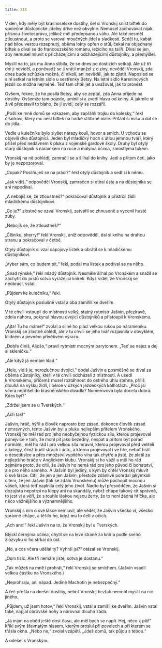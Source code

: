 ```yaml
---
title: XIX
---
```


V den, kdy měly být krasnoselské dostihy, šel si Vronskij sníst biftek do společné důstojnické jídelny dříve než obvykle. Nemusel zachovávat nijak přísnou životosprávu, jelikož měl předepsanou váhu. Ale také nesměl ztloustnout, a proto se varoval moučných jídel a sladkostí. Seděl tu, kabát nad bílou vestou rozepnutý, oběma lokty opřen o stůl, čekal na objednaný biftek a díval se do francouzského románu, ležícího na talíři. Díval se jen, aby nemusel mluvit s přicházejícími a odcházejícími důstojníky, a přemýšlel.

Myslil na to, jak mu Anna slíbila, že se dnes po dostizích setkají. Ale už tři dni ji neviděl, a poněvadž se jí vrátil manžel z ciziny, nevěděl Vronskij, zda dnes bude schůzka možná, či nikoli, ani nevěděl, jak to zjistit. Naposled se s ní setkal na letním sídle u sestřenky Betsy. Na letní sídlo Kareninových jezdil co možná nejméně. Teď tam chtěl jet a uvažoval, jak to provést.

Ovšem, řekne, že ho posílá Betsy, aby se zeptal, zda Anna přijede na dostihy. Ovšemže tam pojede, umínil si a zvedl hlavu od knihy. A jakmile si živě představil to blaho, že ji uvidí, celý se rozzářil.

„Pošli ke mně domů se vzkazem, aby zapřáhli trojku do kolesky,“ řekl číšníkovi, který mu nesl biftek na horké stříbrné míse. Přitáhl si mísu a dal se do jídla.

Vedle u kulečníku bylo slyšet nárazy koulí, hovor a smích. U vchodu se objevili dva důstojníci. Jeden byl mladičký hoch s útlou jemnou tváří, který přišel před nedávnem k pluku z vojenské gardové školy. Druhý byl otylý starý důstojník s náramkem na ruce a malýma očima, zarostlýma tukem.

Vronskij na ně pohlédl, zamračil se a šilhal do knihy. Jedl a přitom četl, jako by je nezpozoroval.

„Copak? Posilňuješ se na práci?“ řekl otylý důstojník a sedl si k němu.

„Jak vidíš,“ odpověděl Vronskij, zamračen si otíral ústa a na důstojníka se ani nepodíval.

„A nebojíš se, že ztloustneš?“ pokračoval důstojník a přistrčil židli mladičkému důstojníkovi.

„Co je?“ zlostně se ozval Vronskij, zatvářil se zhnuseně a vycenil husté zuby.

„Nebojíš se, že ztloustneš?“

„Číšníku, sherry!“ řekl Vronskij, aniž odpověděl, dal si knihu na druhou stranu a pokračoval v četbě.

Otylý důstojník si vzal nápojový lístek a obrátil se k mladičkému důstojníkovi.

„Vyber sám, co budem pít,“ řekl, podal mu lístek a podíval se na něho.

„Snad rýnské,“ řekl mladý důstojník. Nesměle šilhal po Vronském a snažil se zachytit do prstů sotva vyrážející knírek. Když viděl, že Vronskij se neobrací, vstal.

„Půjdem ke kulečníku,“ řekl.

Otylý důstojník poslušně vstal a oba zamířili ke dveřím.

V té chvíli vstoupil do místnosti velký, statný rytmistr Jašvin, přezíravě, zdola nahoru, pokynul hlavou dvojici důstojníků a přistoupil k Vronskému.

„Ajta! Tu ho máme!“ zvolal a silně ho plácl velkou rukou po nárameníku. Vronskij se zlostně ohlédl, ale v tu chvíli se jeho tvář rozjasnila v obvyklém, klidném a pevném přívětivém výrazu.

„Dobře činíš, Aljošo,“ pravil rytmistr mocným barytonem. „Teď se najez a dej si skleničku.“

„Ale když já nemám hlad.“

„Hele, vidíš je, nerozlučnou dvojici,“ dodal Jašvin a posměšně se díval za oběma důstojníky, kteří v té chvíli odcházeli z místnosti. A usedl k Vronskému, přičemž musel roztáhnout do ostrého úhlu stehna, příliš dlouhá na výšku židlí, i bérce v úzkých jezdeckých kalhotách. „Proč jsi včera nepřišel do krasněnského divadla? Numerovová byla docela dobrá. Kdes byl?“

„Zdržel jsem se u Tverských.“

„Ach tak!“

Jašvin, hráč, hýřil a člověk naprosto bez zásad, dokonce člověk zásad nemravných, tento Jašvin byl u pluku nejlepším přítelem Vronského. Vronskij ho měl rád pro jeho neobyčejnou fyzickou sílu, kterou projevoval ponejvíce v tom, že mohl pít jako bezedný, nespat a přitom být pořád normální, měl ho rád i pro velkou sílu mravní, kterou projevoval před veliteli a kolegy, čímž budil strach i úctu, a kterou projevoval i ve hře, neboť hrál o desetitisíce a přes množství vypitého vína tak chytře a jistě, že platil za nejlepšího hráče v Anglickém klubu. Vronskij si ho vážil a měl ho rád zejména proto, že cítil, že Jašvin ho nemá rád pro jeho původ či bohatství, ale pro něho samého. A Jašvin byl jediný, s kým by chtěl Vronskij mluvit o své lásce. Cítil, že jen a jen Jašvin, přestože zdánlivě pohrdal jakýmkoli citem, že jen Jašvin (tak se zdálo Vronskému) může pochopit mocnou vášeň, která teď naplnila celý jeho život. Nadto byl přesvědčen, že Jašvin si dozajista nepotrpí na klepy ani na skandály, nýbrž chápe takový cit správně, to jest ví a věří, že s touhle láskou nejsou žerty, že to není žádná hříčka, ale něco vážnějšího a významnějšího.

Vronskij s ním o své lásce nemluvil, ale věděl, že Jašvin všecko ví, všecko správně chápe, a těšilo ho, když mu to četl v očích.

„Ach ano!“ řekl Jašvin na to, že Vronskij byl u Tverských.

Blýskl černýma očima, chytil se na levé straně za knír a podle svého zlozvyku si ho strkal do úst.

„No, a cos včera udělal ty? Vyhrál jsi?“ otázal se Vronskij.

„Osm tisíc. Ale tři nemám jisté, sotva je dostanu.“

„Tak můžeš na mně i prohrát,“ řekl Vronskij se smíchem. (Jašvin vsadil velkou částku na Vronského.)

„Neprohraju, ani nápad. Jedině Machotin je nebezpečný.“

A řeč přešla na dnešní dostihy, neboť Vronskij beztak nemohl myslit na nic jiného.

„Půjdem, už jsem hotov,“ řekl Vronskij, vstal a zamířil ke dveřím. Jašvin vstal také, napjal obrovské nohy a narovnal dlouhá záda.

„Já mám na oběd ještě dost času, ale měl bych se napít. Hej, něco k pití!“ křikl svým šťavnatým hlasem, kterým proslul při povelech a při kterém se třásla okna. „Nebo ne,“ zvolal vzápětí. „Jdeš domů, tak půjdu s tebou.“

A odešel s Vronským.
